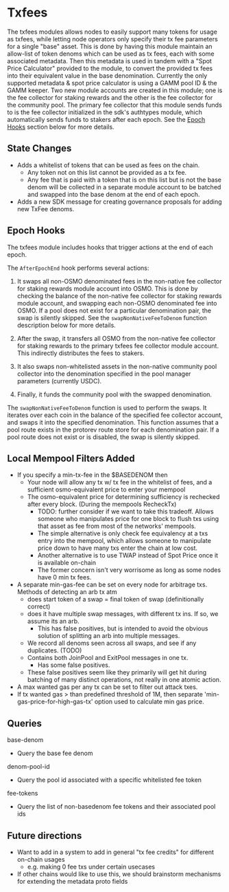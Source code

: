 # Txfees

The txfees modules allows nodes to easily support many tokens for usage as txfees, while letting node operators only specify their tx fee parameters for a single "base" asset.
This is done by having this module maintain an allow-list of token denoms which can be used as tx fees, each with some associated metadata.
Then this metadata is used in tandem with a "Spot Price Calculator" provided to the module, to convert the provided tx fees into their equivalent value in the base denomination.
Currently the only supported metadata & spot price calculator is using a GAMM pool ID & the GAMM keeper.
Two new module accounts are created in this module; one is the fee collector for staking rewards and the other is the fee collector for the community pool. The primary fee collector that this module sends funds to is the fee collector initialized in the sdk's authtypes module, which automatically sends funds to stakers after each epoch. See the [Epoch Hooks](#epoch-hooks) section below for more details.

## State Changes

* Adds a whitelist of tokens that can be used as fees on the chain.
  * Any token not on this list cannot be provided as a tx fee.
  * Any fee that is paid with a token that is on this list but is
        not the base denom will be collected in a separate module
        account to be batched and swapped into the base denom at the end
        of each epoch.
* Adds a new SDK message for creating governance proposals for adding new TxFee denoms.

## Epoch Hooks

The txfees module includes hooks that trigger actions at the end of each epoch.

The `AfterEpochEnd` hook performs several actions:

1. It swaps all non-OSMO denominated fees in the non-native fee collector for staking rewards module account into OSMO. This is done by checking the balance of the non-native fee collector for staking rewards module account, and swapping each non-OSMO denominated fee into OSMO. If a pool does not exist for a particular denomination pair, the swap is silently skipped. See the `swapNonNativeFeeToDenom` function description below for more details.

2. After the swap, it transfers all OSMO from the non-native fee collector for staking rewards to the primary txfees fee collector module account. This indirectly distributes the fees to stakers.

3. It also swaps non-whitelisted assets in the non-native community pool collector into the denomination specified in the pool manager parameters (currently USDC).

4. Finally, it funds the community pool with the swapped denomination.

The `swapNonNativeFeeToDenom` function is used to perform the swaps. It iterates over each coin in the balance of the specified fee collector account, and swaps it into the specified denomination. This function assumes that a pool route exists in the protorev route store for each denomination pair. If a pool route does not exist or is disabled, the swap is silently skipped.

## Local Mempool Filters Added

* If you specify a min-tx-fee in the $BASEDENOM then
  * Your node will allow any tx w/ tx fee in the whitelist of fees, and a sufficient osmo-equivalent price to enter your mempool
  * The osmo-equivalent price for determining sufficiency is rechecked after every block. (During the mempools RecheckTx)
    * TODO: further consider if we want to take this tradeoff. Allows someone who manipulates price for one block to flush txs using that asset as fee from most of the networks' mempools.
    * The simple alternative is only check fee equivalency at a txs entry into the mempool, which allows someone to manipulate price down to have many txs enter the chain at low cost.
    * Another alternative is to use TWAP instead of Spot Price once it is available on-chain
    * The former concern isn't very worrisome as long as some nodes have 0 min tx fees.
* A separate min-gas-fee can be set on every node for arbitrage txs. Methods of detecting an arb tx atm
  * does start token of a swap = final token of swap (definitionally correct)
  * does it have multiple swap messages, with different tx ins. If so, we assume its an arb.
    * This has false positives, but is intended to avoid the obvious solution of splitting an arb into multiple messages.
  * We record all denoms seen across all swaps, and see if any duplicates. (TODO)
  * Contains both JoinPool and ExitPool messages in one tx.
    * Has some false positives.
  * These false positives seem like they primarily will get hit during batching of many distinct operations, not really in one atomic action.
* A max wanted gas per any tx can be set to filter out attack txes.
* If tx wanted gas > than predefined threshold of 1M, then separate 'min-gas-price-for-high-gas-tx' option used to calculate min gas price.

## Queries

base-denom

- Query the base fee denom

denom-pool-id

- Query the pool id associated with a specific whitelisted fee token

fee-tokens

- Query the list of non-basedenom fee tokens and their associated pool ids

## Future directions

* Want to add in a system to add in general "tx fee credits" for different on-chain usages
  * e.g. making 0 fee txs under certain usecases
* If other chains would like to use this, we should brainstorm mechanisms for extending the metadata proto fields
